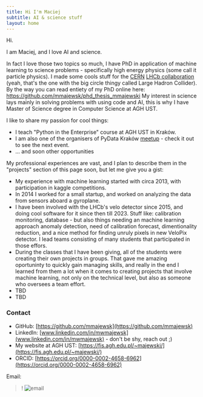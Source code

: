 ```yaml
---
title: Hi I'm Maciej
subtitle: AI & science stuff
layout: home
---
```


Hi.

I am Maciej, and I love AI and science. 

In fact I love those two topics so much, I have PhD in application of machine learning to science problems - specifically high energy physics (some call it particle physics).
I made some cools stuff for the [CERN](https://home.cern/) [LHCb collaboration](http://lhcb.web.cern.ch/) (yeah, that's the one with the big circle thingy called Large Hadron Collider). 
By the way you can read entiety of my PhD online here: https://github.com/mmajewsk/phd_thesis_mmajewski 
My interest in science lays mainly in solving problems with using code and AI, this is why I have Master of Science degree in Computer Science at AGH UST.

I like to share my passion for cool things:
 - I teach "Python in the Enterprise" course at AGH UST in Kraków.
 - I am also one of the organisers of PyData Kraków [meetup](https://www.meetup.com/pl-PL/PyData-Krakow/) - check it out to see the next event.
 - ... and soon other opportunities 

My professional experiences are vast, and I plan to describe them in the "projects" section of this page soon, but let me give you a gist:
 - My experience with machine learning started with circa 2013, with participation in kaggle competitions.
 - In 2014 I worked for a small startup, and worked on analyzing the data from sensors aboard a gyroplane.
 - I have been involved with the LHCb's velo detector since 2015, and doing cool software for it since then till 2023. Stuff like: calibration monitoring, database - but also things needing an machine learning approach anomaly detection, need of calibration forecast, dimentionality reduction, and a nice method for finding unruly pixels in new VeloPix detector. I lead teams consisting of many students that participated in those effors.
 - During the classes that I have been giving, all of the students were creating their own projects in groups. That gave me amazing oportuninty to quickly gain managing skills, and really in the end I learned from them a lot when it comes to creating projects that involve machine learning, not only on the technical level, but also as someone who oversees a team effort.
 - TBD
 - TBD
 


### Contact

- GitHub: [https://github.com/mmajewsk](https://github.com/mmajewsk)
- LinkedIn: [www.linkedin.com/in/mwmajewsk](www.linkedin.com/in/mwmajewsk) - don't be shy, reach out ;)
- My website at AGH UST: [https://fis.agh.edu.pl/~majewski/](https://fis.agh.edu.pl/~majewski/)
- ORCID: [https://orcid.org/0000-0002-4658-6962](https://orcid.org/0000-0002-4658-6962)

Email:
>! ![email](https://i.imgur.com/EDjLEXK.png)

